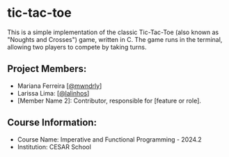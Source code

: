 # tic-tac-toe
This is a simple implementation of the classic Tic-Tac-Toe (also known as "Noughts and Crosses") game, written in C. The game runs in the terminal, allowing two players to compete by taking turns.

## Project Members:
- Mariana Ferreira [[@mwndrly](https://github.com/mwndrly)]
- Larissa Lima: [[@lalinhos](https://github.com/lalinhos)]
- [Member Name 2]: Contributor, responsible for [feature or role].

## Course Information:
- Course Name: Imperative and Functional Programming - 2024.2
- Institution: CESAR School
